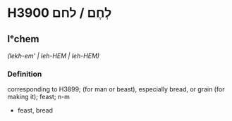 # H3900 לְחֶם / לחם

## lᵉchem

_(lekh-em' | leh-HEM | leh-HEM)_

### Definition

corresponding to H3899; (for man or beast), especially bread, or grain (for making it); feast; n-m

- feast, bread
